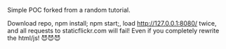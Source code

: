 Simple POC forked from a random tutorial.

Download repo, npm install; npm start;, load http://127.0.0.1:8080/ twice, and all requests to staticflickr.com will fail! Even if you completely rewrite the html/js! 😈😈😈
